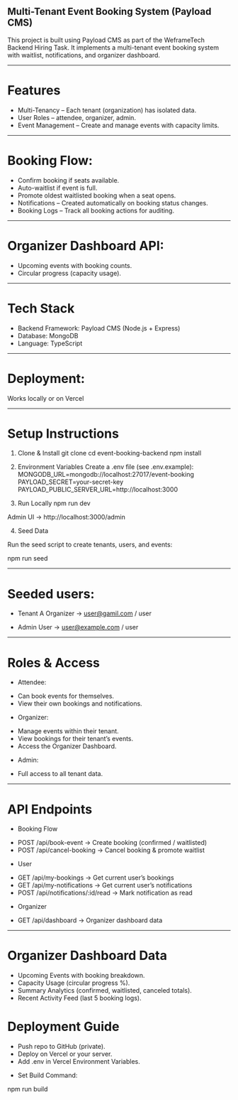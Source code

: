 ## Multi-Tenant Event Booking System (Payload CMS)

This project is built using Payload CMS as part of the WeframeTech Backend Hiring Task.
It implements a multi-tenant event booking system with waitlist, notifications, and organizer dashboard.

---

# Features

* Multi-Tenancy – Each tenant (organization) has isolated data.
* User Roles – attendee, organizer, admin.
* Event Management – Create and manage events with capacity limits.

---

# Booking Flow:

* Confirm booking if seats available.
* Auto-waitlist if event is full.
* Promote oldest waitlisted booking when a seat opens.
* Notifications – Created automatically on booking status changes.
* Booking Logs – Track all booking actions for auditing.
 ---

# Organizer Dashboard API:

* Upcoming events with booking counts.
* Circular progress (capacity usage).

---

# Tech Stack

* Backend Framework: Payload CMS
 (Node.js + Express)
* Database: MongoDB
* Language: TypeScript

---

# Deployment: 

Works locally or on Vercel

---

# Setup Instructions

1. Clone & Install
git clone <your-private-repo-url>
cd event-booking-backend
npm install

2. Environment Variables
Create a .env file (see .env.example):
MONGODB_URL=mongodb://localhost:27017/event-booking
PAYLOAD_SECRET=your-secret-key
PAYLOAD_PUBLIC_SERVER_URL=http://localhost:3000

3. Run Locally
npm run dev


Admin UI → http://localhost:3000/admin

4. Seed Data

Run the seed script to create tenants, users, and events:

npm run seed

---

# Seeded users:

* Tenant A Organizer → user@gamil.com / user

* Admin User → user@example.com / user

---

# Roles & Access

* Attendee:
- Can book events for themselves.
- View their own bookings and notifications.

* Organizer:
- Manage events within their tenant.
- View bookings for their tenant’s events.
- Access the Organizer Dashboard.

* Admin:
- Full access to all tenant data.

---

# API Endpoints
* Booking Flow
- POST /api/book-event → Create booking (confirmed / waitlisted)
- POST /api/cancel-booking → Cancel booking & promote waitlist

* User
- GET /api/my-bookings → Get current user’s bookings
- GET /api/my-notifications → Get current user’s notifications
- POST /api/notifications/:id/read → Mark notification as read

* Organizer
- GET /api/dashboard → Organizer dashboard data

---

# Organizer Dashboard Data
- Upcoming Events with booking breakdown.
- Capacity Usage (circular progress %).
- Summary Analytics (confirmed, waitlisted, canceled totals).
- Recent Activity Feed (last 5 booking logs).

# Deployment Guide

- Push repo to GitHub (private).
- Deploy on Vercel or your server.
- Add .env in Vercel Environment Variables.

* Set Build Command:

npm run build
